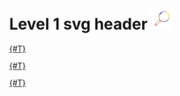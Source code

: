 # Level 1 svg header ![Level 1 svg header](../_assets/1.svg)

[{#T}](../level0.md)

[{#T}](level2/level2.md)

[{#T}](../includes/level11.md)